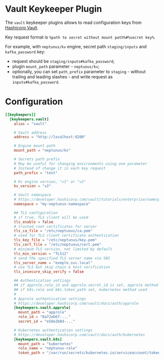 # Vault Keykeeper Plugin

The `vault` keykeeper plugins allows to read configuration keys from [Hashicorp Vault](https://developer.hashicorp.com/vault). 

Key request format is `%path to secret without mount path%#%secret key%`. 

For example, with `neptunus/kv` engine, secret path `staging/inputs` and `kafka_password` key:
 - request should be `staging/inputs#kafka_password`;
 - plugin `mount_path` parameter - `neptunus/kv`;
 - optionally, you can set `path_prefix` parameter to `staging` - without trailing and leading slashes - and write request as `inputs#kafka_password`.

# Configuration
```toml
[[keykeepers]]
  [keykeepers.vault]
    alias = "vault"

    # Vault address
    address = "http://localhost:8200"

    # Engine mount path
    mount_path = "neptunus/kv"

    # Secrets path prefix
    # May be useful for changing environments using one parameter
    # Instead of change it in each key request
    path_prefix = "test"

    # Kv engine version, "v1" or "v2"
    kv_version = "v2"

    # Vault namespace
    # https://developer.hashicorp.com/vault/tutorials/enterprise/namespace-structure
    namespace = "my-neptunus-namespace"

    ## TLS configuration
    # if true, TLS client will be used
    tls_enable = false
    # trusted root certificates for server
    tls_ca_file = "/etc/neptunus/ca.pem"
    # used for TLS client certificate authentication
    tls_key_file = "/etc/neptunus/key.pem"
    tls_cert_file = "/etc/neptunus/cert.pem"
    # minimum TLS version, not limited by default
    tls_min_version = "TLS12"
    # send the specified TLS server name via SNI
    tls_server_name = "exmple.svc.local"
    # use TLS but skip chain & host verification
    tls_insecure_skip_verify = false

    ## Authentication settings
    ## if approle.role_id and approle.secret_id is set, approle method used
    ## if k8s.role and k8s.token_path set, kubernetes method used
    #
    # Approle authentication settings
    # https://developer.hashicorp.com/vault/docs/auth/approle
    [keykeepers.vault.approle]
      mount_path = "approle"
      role_id = "0a72eb67-..."
      secret_id = "e58e2b0d-..."

    # Kubernetes authentication settings
    # https://developer.hashicorp.com/vault/docs/auth/kubernetes
    [keykeepers.vault.k8s]
      mount_path = "kubernetes"
      role_name = "neptunus-role"
      token_path = "/var/run/secrets/kubernetes.io/serviceaccount/token"
```

